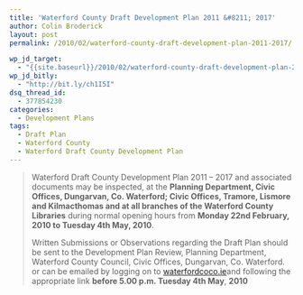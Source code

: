 ```yaml
---
title: 'Waterford County Draft Development Plan 2011 &#8211; 2017'
author: Colin Broderick
layout: post
permalink: /2010/02/waterford-county-draft-development-plan-2011-2017/

wp_jd_target:
  - "{{site.baseurl}}/2010/02/waterford-county-draft-development-plan-2011-2017/"
wp_jd_bitly:
  - "http://bit.ly/ch1I5I"
dsq_thread_id:
  - 377854230
categories:
  - Development Plans
tags:
  - Draft Plan
  - Waterford County
  - Waterford Draft County Development Plan
---
```

> Waterford Draft County Development Plan 2011 – 2017 and associated documents may be inspected, at the **Planning Department, Civic Offices, Dungarvan, Co. Waterford; Civic Offices, Tramore, Lismore and Kilmacthomas and at all branches of the Waterford County Libraries** during normal opening hours from **Monday 22nd February, 2010 to Tuesday 4th May, 2010**.
> 
> Written Submissions or Observations regarding the Draft Plan should be sent to the Development Plan Review, Planning Department, Waterford County Council, Civic Offices, Dungarvan, Co. Waterford. or can be emailed by logging on to [waterfordcoco.ie][1]and following the appropriate link **before 5.00 p.m. Tuesday 4th May**, **2010**



 [1]: http://www.waterfordcoco.ie/en/services/planning/draftcountydevelopmentplan2011-2017/ "Waterford County Development Plan"